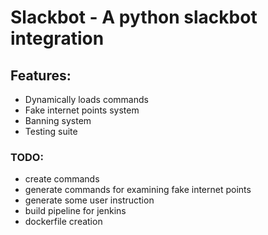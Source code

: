 # Slackbot - A python slackbot integration
## Features:
* Dynamically loads commands
* Fake internet points system
* Banning system
* Testing suite

### TODO:
* create commands
* generate commands for examining fake internet points
* generate some user instruction
* build pipeline for jenkins
* dockerfile creation
